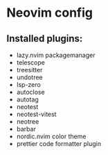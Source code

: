 # Neovim config

## Installed plugins:
- lazy.nvim packagemanager
- telescope
- treesitter
- undotree
- lsp-zero
- autoclose
- autotag
- neotest
- neotest-vitest
- neotree
- barbar
- nordic.nvim color theme
- prettier code formatter plugin
